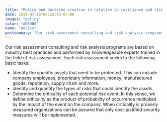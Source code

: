 ```yaml
---
title: "Policy and doctrine creation in relation to resilience and risk mitigation"
date: 2019-07-16T06:23:43-07:00
images: "policy"
color: "A9E0B8"
name: "policy"
postsummary: "Our risk assessment consulting and risk analysis programs are based on industry best practices and performed by knowledgeable experts trained in the field of risk assessment."
---
```

Our risk assessment consulting and risk analysis programs are based on industry best practices and performed by knowledgeable experts trained in the field of risk assessment. Each risk assessment seeks to the following basic tasks:

* Identify the specific assets that need to be protected. This can include company employees, proprietary information, money, manufactured goods, reputation, supply chain and more.
* Identify and quantify the types of risks that could identify the assets.
* Determine the criticality of each potential risk event. In this sense, we define criticality as the product of probability of occurrence multiplied by the impact of the event on the company. When criticality is properly measured organizations can be assured that only cost-justified security measures will be implemented.
